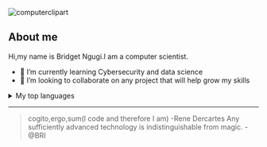   ![computerclipart](https://github.com/Bbrnn/Bbrnn/assets/113863725/cf950b62-025b-4839-9ffa-fad37a309350)


## About me
<!--To do:UPDATE MY PROFILE-->

Hi,my name is Bridget Ngugi.I am a computer scientist.
- 🌱 I’m currently learning Cybersecurity and data science
- 👯 I’m looking to collaborate on any project that will help grow my skills
 
<details>
<summary>My top languages</summary>

| Rank | Languages |
|-----:|-----------|
|     1| Python    |
|     2| Javascript|
|     3| HTML      |
|     4| CSS       |
|     5| PHP       |
|     6| SQL       |
|     7| JAVA      |

</details>

---
> cogito,ergo,sum(I code and therefore I am) -Rene Dercartes
>Any sufficiently advanced technology  is indistinguishable from magic.
-@BRI















<!--
**Bbrnn/Bbrnn** is a ✨ _special_ ✨ repository because its `README.md` (this file) appears on your GitHub profile.

Here are some ideas to get you started:

- 🔭 I’m currently working on ...
- 🌱 I’m currently learning ...
- 👯 I’m looking to collaborate on ...
- 🤔 I’m looking for help with ...
- 💬 Ask me about ...
- 📫 How to reach me: ...
- 😄 Pronouns: ...
- ⚡ Fun fact: ...
-->
